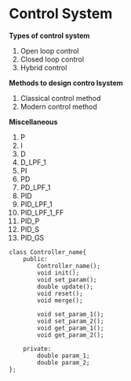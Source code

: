 # Control System

**Types of control system**
1. Open loop control
2. Closed loop control
3. Hybrid control

**Methods to design contro lsystem**
1. Classical control method
2. Modern control method

**Miscellaneous**
1. P
2. I
3. D
4. D_LPF_1
5. PI
6. PD
7. PD_LPF_1
8. PID
9. PID_LPF_1
10. PID_LPF_1_FF
11. PID_P
12. PID_S
13. PID_GS

```
class Controller_name{
    public:
        Controller_name();
        void init();
        void set_param();
        double update();
        void reset();
        void merge();

        void set_param_1();
        void set_param_2();
        void get_param_1();
        void get_param_2();

    private:
        double param_1;
        double param_2;
};
```